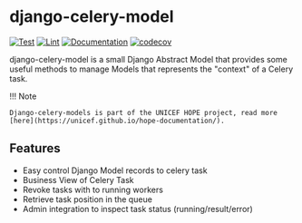 # django-celery-model

[![Test](https://github.com/unicef/django-celery-model/actions/workflows/test.yml/badge.svg)](https://github.com/unicef/django-celery-model/actions/workflows/test.yml)
[![Lint](https://github.com/unicef/django-celery-model/actions/workflows/lint.yml/badge.svg)](https://github.com/unicef/django-celery-model/actions/workflows/lint.yml)
[![Documentation](https://github.com/unicef/django-celery-model/actions/workflows/docs.yml/badge.svg)](https://github.com/unicef/django-celery-model/actions/workflows/docs.yml)
[![codecov](https://codecov.io/github/unicef/django-celery-model/graph/badge.svg?token=L7HA5PJ45B)](https://codecov.io/github/unicef/django-celery-model)


django-celery-model is a small Django Abstract Model that provides some useful methods to manage 
Models that represents the "context" of a Celery task.  


!!! Note
    
    Django-celery-models is part of the UNICEF HOPE project, read more [here](https://unicef.github.io/hope-documentation/).



## Features

- Easy control Django Model records to celery task
- Business View of Celery Task 
- Revoke tasks with to running workers
- Retrieve task position in the queue
- Admin integration to inspect task status (running/result/error)
